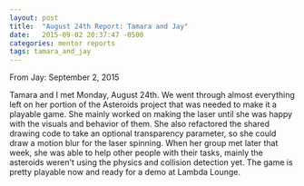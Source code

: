 ```yaml
---
layout: post
title:  "August 24th Report: Tamara and Jay"
date:   2015-09-02 20:37:47 -0500
categories: mentor reports
tags: tamara_and_jay
---
```


From Jay: September 2, 2015

Tamara and I met Monday, August 24th. We went through almost everything left on her portion of the Asteroids project that was needed to make it a playable game. She mainly worked on making the laser until she was happy with the visuals and behavior of them. She also refactored the shared drawing code to take an optional transparency parameter, so she could draw a motion blur for the laser spinning.  When her group met later that week, she was able to help other people with their tasks, mainly the asteroids weren't using the physics and collision detection yet.  The game is pretty playable now and ready for a demo at Lambda Lounge.